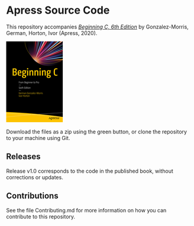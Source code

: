 # Apress Source Code

This repository accompanies [*Beginning C, 6th Edition*](https://www.apress.com/gp/book/9781484259757) by Gonzalez-Morris, German, Horton, Ivor (Apress, 2020).

![Cover image](9781484259757.jpg)

Download the files as a zip using the green button, or clone the repository to your machine using Git.

## Releases

Release v1.0 corresponds to the code in the published book, without corrections or updates.

## Contributions

See the file Contributing.md for more information on how you can contribute to this repository.

